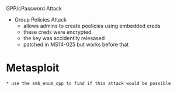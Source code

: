 GPP/cPassword Attack

* Group Policies Attack
	* allows admins to create poolicies using embedded creds
	* these creds were encrypted 
	* the key was accidentlly relesased 
	* patched in MS14-025 but works before that 

# Metasploit
	* use the smb_enum_cpp to find if this attack would be possible 